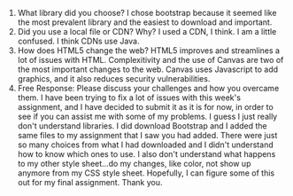 1. What library did you choose?
I chose bootstrap because it seemed like the most prevalent library and the easiest to download and important.
2. Did you use a local file or CDN? Why?
I used a CDN, I think. I am a little confused. I think CDNs use Java.
3. How does HTML5 change the web?
HTML5 improves and streamlines a lot of issues with HTML.  Complexitivity and the use of Canvas are two of the most important changes to the web.  Canvas uses Javascript to add graphics, and it also reduces security vulnerabilities.  
4.  Free Response: Please discuss your challenges and how you overcame them.
I have been trying to fix a lot of issues with this week's assignment, and I have decided to submit it as it is for now, in order to see if you can assist me with some of my problems.  I guess I just really don't understand libraries.  I did download Bootstrap and I added the same files to my assignment that I saw you had added.  There were just so many choices from what I had downloaded and I didn't understand how to know which ones to use.  I also don't understand what happens to my other style sheet...do my changes, like color, not show up anymore from my CSS style sheet.  Hopefully, I can figure some of this out for my final assignment.  Thank you.  
